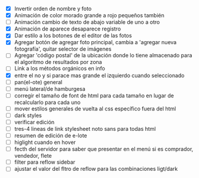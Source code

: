 - [x] Invertir orden de nombre y foto
- [x] Animación de color morado grande a rojo pequeños también
- [ ] Animación cambio de texto de abajo variable de uno a otro
- [x] Animación de aparece desaparece registro
- [x] Dar estilo a los botones de el editor de las fotos
- [x] Agregar botón de agregar foto principal, cambia a 'agregar nueva fotografía', quitar selector de imágenes
- [ ] Agregar 'código postal' de la ubicación donde lo tiene almacenado para el algoritmo de resultados por zona
- [ ] Link a los métodos orgánicos en info
- [x] entre el no y si parace mas grande el izquierdo cuando seleccionado 
- [ ] pan(el-ote) general
- [ ] menú lateral/de hamburgesa
- [ ] corregir el tamaño de font de html para cada tamaño en lugar de recalcularlo para cada uno
- [ ] mover estilos generales de vuelta al css específico fuera del html
- [ ] dark styles
- [ ] verificar edición
- [ ] tres-4 lineas de link stylesheet noto sans para todas html
- [ ] resumen de edición de e-lote
- [ ] higlight cuando en hover
- [ ] fecth del servidor para saber que presentar en el menú si es comprador, vendedor, flete
- [ ] filter para reflow sidebar
- [ ] ajustar el valor del fltro de reflow para las combinaciones ligt/dark